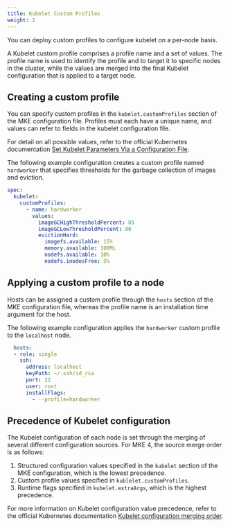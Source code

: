 ```yaml
---
title: Kubelet Custom Profiles
weight: 2
---
```


You can deploy custom profiles to configure kubelet on a per-node basis.

A Kubelet custom profile comprises a profile name and a set of values.
The profile name is used to identify the profile and to target it to specific 
nodes in the cluster, while the values are merged into the final Kubelet 
configuration that is applied to a target node.

## Creating a custom profile

You can specify custom profiles in the `kubelet.customProfiles` section of the
MKE configuration file. Profiles must each have a unique name, and values can
refer to fields in the kubelet configuration file.

For detail on all possible values, refer to the official Kubernetes
documentation [Set Kubelet Parameters Via a Configuration File](https://kubernetes.io/docs/tasks/administer-cluster/kubelet-config-file/).

The following example configuration creates a custom profile named
`hardworker` that specifies thresholds for the garbage collection of images and eviction.

```yaml
spec:
  kubelet:
    customProfiles:
      - name: hardworker
        values:
          imageGCHighThresholdPercent: 85
          imageGCLowThresholdPercent: 80
          evictionHard:
            imagefs.available: 15%
            memory.available: 100Mi
            nodefs.available: 10%
            nodefs.inodesFree: 5%
```

## Applying a custom profile to a node

Hosts can be assigned a custom profile through the `hosts` section of the MKE
configuration file, whereas the profile name is an installation time argument
for the host.

The following example configuration applies the `hardworker` custom profile to the `localhost` node.

```yaml
  hosts:
  - role: single
    ssh:
      address: localhost
      keyPath: ~/.ssh/id_rsa
      port: 22
      user: root
      installFlags:
        - --profile=hardworker
```

## Precedence of Kubelet configuration

The Kubelet configuration of each node is set through the merging of several
different configuration sources. For MKE 4, the source merge order is as follows:

1. Structured configuration values specified in the `kubelet` section of the MKE
   configuration, which is the lowest precedence.
2. Custom profile values specified in `kublelet.customProfiles`.
3. Runtime flags specified in `kubelet.extraArgs`, which is the highest precedence.

For more information on Kubelet configuration value precedence, refer to the
official Kubernetes documentation [Kubelet configuration merging order](https://kubernetes.io/docs/tasks/administer-cluster/kubelet-config-file/#kubelet-configuration-merging-order).
